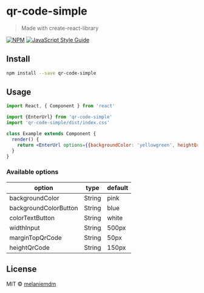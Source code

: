 # qr-code-simple

> Made with create-react-library

[![NPM](https://img.shields.io/npm/v/qr-code-simple.svg)](https://www.npmjs.com/package/qr-code-simple) [![JavaScript Style Guide](https://img.shields.io/badge/code_style-standard-brightgreen.svg)](https://standardjs.com)

## Install

```bash
npm install --save qr-code-simple
```

## Usage

```jsx
import React, { Component } from 'react'

import {EnterUrl} from 'qr-code-simple'
import 'qr-code-simple/dist/index.css'

class Example extends Component {
  render() {
    return <EnterUrl options={{backgroundColor: 'yellowgreen', heightQrCode: '300px'}}/>
  }
}
```

### Available options

|option                  |type     |default|
|---           |---      |---      |
|backgroundColor         |String   |pink   |
|backgroundColorButton   |String   |blue   |
colorTextButton          |String   |white  |
|widthInput              |String   |500px  |
|marginTopQrCode         |String   |50px   |
|heightQrCode            |String   |150px  |


## License

MIT © [melaniemdm](https://github.com/melaniemdm)
